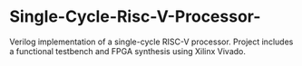 # Single-Cycle-Risc-V-Processor-
Verilog implementation of a single-cycle RISC-V processor. Project includes a functional testbench and FPGA synthesis using Xilinx Vivado.
